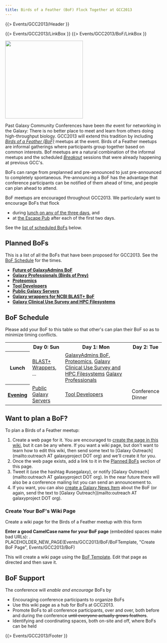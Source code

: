 ```yaml
---
title: Birds of a Feather (BoF) Flock Together at GCC2013
---
```

{{> Events/GCC2013/Header }}



{{> Events/GCC2013/LinkBox }}
{{> Events/GCC2013/BoF/LinkBox }}

<div class='left'><img src="/src/images/logos/GCC2013BoFLogo.png" alt="" width="250" /></div>

Past Galaxy Community Conferences have been *the* event for networking in the Galaxy: There is no better place to meet and learn from others doing high-throughput biology.  GCC2013 will extend this tradition by including *[Birds of a Feather (BoF)](http://en.wikipedia.org/wiki/Birds_of_a_feather_(computing))* meetups at the event.  Birds of a Feather meetups are informal gatherings where participants group together based on common interests.  Bof meetups are a natural combination of the informal meetups and the scheduled *[Breakout](/src/events/gcc2012/program/breakouts/index.md)* sessions that were already happening at previous GCC's.

BoFs can range from preplanned and pre-announced to just pre-announced to completely spontaneous.  Pre-announcing a BoF has the advantage that conference participants can be notified of them ahead of time, and people can plan ahead to attend.

BoF meetups are encouraged throughout GCC2013.  We particularly want to encourage BoFs that flock 
* during [lunch on any of the three days](/src/events/gcc2013/program/index.md), and
* at [the Escape Pub](/src/events/gcc2013/program/index.md#escape-to-the-pub) after each of the first two days.

See the [list of scheduled BoFs](/src/events/gcc2013/bof/index.md#bof-schedule) below.



## Planned BoFs

This is a list of all the BoFs that have been proposed for GCC2013.  See the [BoF Schedule](/src/events/gcc2013/bof/index.md#bof-schedule) for the times.

* **[Future of GalaxyAdmins BoF](/src/events/gcc2013/bof/galaxy-admins/index.md)**
* **[Galaxy Professionals (Birds of Prey)](/src/events/gcc2013/bof/galaxy-professionals/index.md)**
* **[Proteomics](/src/events/gcc2013/bof/proteomics/index.md)**
* **[Tool Developers](/src/events/gcc2013/bof/tool-developers/index.md)**
* **[Public Galaxy Servers](/src/events/gcc2013/bof/public-galaxy-servers/index.md)**
* **[Galaxy wrappers for NCBI BLAST+ BoF](/src/events/gcc2013/bof/galaxy-blast/index.md)**
* **[Galaxy Clinical Use Survey and HPC Filesystems](/src/events/gcc2013/bof/clinical-use-hpc-file-systems/index.md)**

## BoF Schedule

Please add your BoF to this table so that other's can plan their BoF so as to minimize timing conflicts.

<table>
  <tr class="th" >
    <th> </th>
    <th> Day 0: Sun </th>
    <th> Day 1: Mon </th>
    <th> Day 2: Tue </th>
  </tr>
  <tr>
    <th> Lunch </th>
    <td> <a href='/src/events/gcc2013/bof/galaxy-blast/index.md'>BLAST+ Wrappers</a>, ... </td>
    <td> <a href='/src/events/gcc2013/bof/galaxy-admins/index.md'>GalaxyAdmins BoF</a>, <a href='/src/events/gcc2013/bof/proteomics/index.md'>Proteomics</a>, <a href='/src/events/gcc2013/bof/clinical-use-hpc-file-systems/index.md'>Galaxy Clinical Use Survey and HPC Filesystems</a> <a href='/src/events/gcc2013/bof/galaxy-professionals/index.md'>Galaxy Professionals</a></td>
  </tr>
  <tr>
    <th> <a href='/src/events/gcc2013/program/index.md#escape-to-the-pub'>Evening</a> </th>
    <td> <a href='/src/events/gcc2013/bof/public-galaxy-servers/index.md'>Public Galaxy Servers</a>  </td>
    <td> <a href='/src/events/gcc2013/bof/tool-developers/index.md'>Tool Developers</a> </td>
    <td> Conference<br />Dinner </td>
  </tr>
</table>


## Want to plan a BoF?

To plan a Birds of a Feather meetup:

1. Create a web page for it.  You are encouraged to [create the page in this wiki](/src/events/gcc2013/bof/index.md#create-your-bofs-wiki-page), but it can be any where.  If you want a wiki page, but don't want to learn how to edit this wiki, then send some text to [Galaxy Outreach](mailto:outreach AT galaxyproject DOT org) and we'll create it for you.
1. Once the web page exists, add a link to it in the [Planned BoFs](/src/events/gcc2013/bof/index.md#planned-bofs) section of this page.
1. Tweet it (use the hashtag #usegalaxy), or notify [Galaxy Outreach](mailto:outreach AT galaxyproject DOT org).  In the near future there will also be a conference mailing list you can send an announcement to.
1. If you want, you can also [create a Galaxy News Item](/src/news/index.md#add-a-news-item) about the BoF (or again, send the text to [Galaxy Outreach](mailto:outreach AT galaxyproject DOT org).

### Create Your BoF's Wiki Page

Create a wiki page for the Birds of a Feather meetup with this form

**Enter a good CamelCase name for your BoF page** (embedded spaces make bad URLs):
. PLACEHOLDER_NEW_PAGE(Events/GCC2013/BoF/BoFTemplate, "Create BoF Page", Events/GCC2013/BoF)

This will create a wiki page using the [BoF Template](/src/events/gcc2013/bof/BoFTemplate/index.md).  Edit that page as directed and then save it.

## BoF Support

The conference will *enable and encourage* BoFs by

* Encouraging conference participants to organize BoFs
* Use this wiki page as a hub for BoFs at GCC2013.
* Promote BoFs to all conference participants, over and over, both before and during the conference ~~until everyone actually grows feathers~~.
* Identifying and coordinating spaces, both on-site and off, where BoFs can be held

{{> Events/GCC2013/Footer }}
